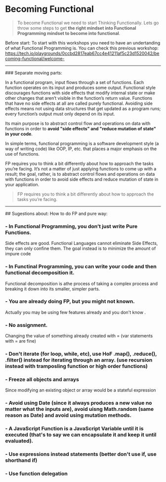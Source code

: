 # Becoming Functional

> To become Functional we need to start Thinking Functionally. Lets go throw some steps to get **the right mindset into Functional Programming mindset to become into functional**.

Before start:
To start with this workshops you need to have an undertanding of what Functional Programming is.
You can check this previous workshop: https://tech.io/playgrounds/0ccbd2817eab67cc4e41211af5c23d1520042/becoming-functional/welcome-

---
### Separate moving parts:

In a functional program, input flows through a set of functions. Each function operates on its input and produces some output.
Functional style discourages functions with side effects that modify internal state or make other changes that aren’t
visible in the function’s return value. Functions that have no side effects at all are called purely functional.
Avoiding side effects means not using data structures that get updated as a program runs; every function’s
output must only depend on its input.

Its main purpose is to abstract control flow and operations on data with functions in order to **avoid
"side effects" and "reduce mutation of state" in your code**.

In simple terms, functional programming is a software development style (a way of writing code) like OOP, IP, etc.
that places a major emphasis on the use of functions. 

FP requires you to think a bit differently about how to approach the tasks you’re facing. It’s not a matter of just applying functions to come up with a result; the goal, rather, is to abstract control flows and operations on data with functions in order to avoid side effects and reduce mutation of state in your application.

> FP requires you to think a bit differently about how to approach the tasks you’re facing.

***
## Sugestions about: How to do FP and pure way:

### - In Functional Programming, you don’t just write Pure Functions.
Side effects are good. Functional Languages cannot eliminate Side Effects, they can only confine them. 
The goal instead is to minimize the amount of impure code

### - In Functinal Programming, you can write your code and then functional decomposition it.
Functional decomposition is athe process of taking a complex process and breaking it down into its smaller, simpler parts.

### - You are already doing FP, but you might not known.
Actually you may be using few features already and you don't know .

### - No assignment. 
Changing the value of something already created with = (var statements with = are fine)

### - Don't iterate (for loop, while, etc), use HoF .map(), .reduce(), .filter() instead for iterating through an array. (use recursion instead with tramposling function or high order functions)

### - Freeze all objects and arrays
Since modifying an existing object or array would be a stateful expression

### - Avoid using Date (since it always produces a new value no matter what the inputs are), avoid uisng Math.random (same reason as Date) and avoid using mutation methods.

### - A JavaScript Function is a JavaScript Variable until it is executed (that's to say we can encapsulate it and keep it until evaluated).

### - Use expressions instead statements (better don't use if, use shorthand if)

### - Use function delegation





